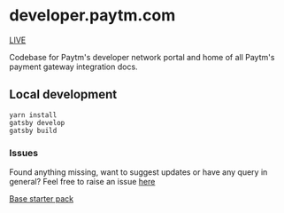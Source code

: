 # developer.paytm.com

[LIVE](https://developer.paytm.com/)

Codebase for Paytm's developer network portal and home of all Paytm's payment gateway integration docs. 

## Local development
~~~
yarn install
gatsby develop
gatsby build
~~~

### Issues
Found anything missing, want to suggest updates or have any query in general? Feel free to raise an issue [here](https://github.com/Paytm-Payments/paytm-payments-developer/issues)



[Base starter pack](https://github.com/apuravchauhan/gatsby-documentation-starter)

